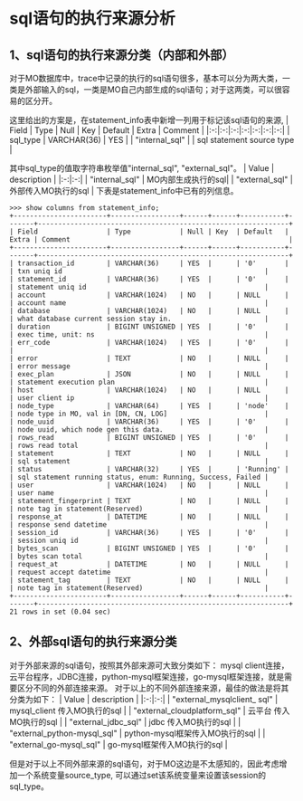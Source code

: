 # sql语句的执行来源分析

## 1、sql语句的执行来源分类（内部和外部）
对于MO数据库中，trace中记录的执行的sql语句很多，基本可以分为两大类，一类是外部输入的sql，一类是MO自己内部生成的sql语句；对于这两类，可以很容易的区分开。

这里给出的方案是，在statement_info表中新增一列用于标记该sql语句的来源,
| Field | Type | Null | Key | Default | Extra | Comment |
|:-:|:-:|:-:|:-:|:-:|:-:|:-:|
| sql_type | VARCHAR(36) | YES | | "internal_sql" | |  sql statement source type |

其中sql_type的值取字符串枚举值"internal_sql", "external_sql"。
| Value | description |
|:-:|:-:|
| "internal_sql" | MO内部生成执行的sql|
| "external_sql" | 外部传入MO执行的sql |
下表是statement_info中已有的列信息。

```
>>> show columns from statement_info;
+-----------------------+-----------------+------+------+-----------+-------+--------------------------------------------------------------+
| Field                 | Type            | Null | Key  | Default   | Extra | Comment                                                      |
+-----------------------+-----------------+------+------+-----------+-------+--------------------------------------------------------------+
| transaction_id        | VARCHAR(36)     | YES  |      | '0'       |       | txn uniq id                                                  |
| statement_id          | VARCHAR(36)     | YES  |      | '0'       |       | statement uniq id                                            |
| account               | VARCHAR(1024)   | NO   |      | NULL      |       | account name                                                 |
| database              | VARCHAR(1024)   | NO   |      | NULL      |       | what database current session stay in.                       |
| duration              | BIGINT UNSIGNED | YES  |      | '0'       |       | exec time, unit: ns                                          |
| err_code              | VARCHAR(1024)   | YES  |      | '0'       |       |                                                              |
| error                 | TEXT            | NO   |      | NULL      |       | error message                                                |
| exec_plan             | JSON            | NO   |      | NULL      |       | statement execution plan                                     |
| host                  | VARCHAR(1024)   | NO   |      | NULL      |       | user client ip                                               |
| node_type             | VARCHAR(64)     | YES  |      | 'node'    |       | node type in MO, val in [DN, CN, LOG]                        |
| node_uuid             | VARCHAR(36)     | YES  |      | '0'       |       | node uuid, which node gen this data.                         |
| rows_read             | BIGINT UNSIGNED | YES  |      | '0'       |       | rows read total                                              |
| statement             | TEXT            | NO   |      | NULL      |       | sql statement                                                |
| status                | VARCHAR(32)     | YES  |      | 'Running' |       | sql statement running status, enum: Running, Success, Failed |
| user                  | VARCHAR(1024)   | NO   |      | NULL      |       | user name                                                    |
| statement_fingerprint | TEXT            | NO   |      | NULL      |       | note tag in statement(Reserved)                              |
| response_at           | DATETIME        | NO   |      | NULL      |       | response send datetime                                       |
| session_id            | VARCHAR(36)     | YES  |      | '0'       |       | session uniq id                                              |
| bytes_scan            | BIGINT UNSIGNED | YES  |      | '0'       |       | bytes scan total                                             |
| request_at            | DATETIME        | NO   |      | NULL      |       | request accept datetime                                      |
| statement_tag         | TEXT            | NO   |      | NULL      |       | note tag in statement(Reserved)                              |
+-----------------------+-----------------+------+------+-----------+-------+--------------------------------------------------------------+
21 rows in set (0.04 sec)
```

## 2、外部sql语句的执行来源分类
对于外部来源的sql语句，按照其外部来源可大致分类如下：
mysql client连接，云平台程序，JDBC连接，python-mysql框架连接，go-mysql框架连接，就是需要区分不同的外部连接来源。
对于以上的不同外部连接来源，最佳的做法是将其分类为如下：
| Value | description |
|:-:|:-:|
| "external_mysqlclient_ sql" | mysql_client 传入MO执行的sql |
| "external_cloudplatform_sql" | 云平台 传入MO执行的sql |
| "external_jdbc_sql" | jdbc 传入MO执行的sql |
| "external_python-mysql_sql" | python-mysql框架传入MO执行的sql |
| "external_go-mysql_sql" | go-mysql框架传入MO执行的sql |

但是对于以上不同外部来源的sql语句，对于MO这边是不太感知的，因此考虑增加一个系统变量source_type, 可以通过set该系统变量来设置该session的sql_type。


